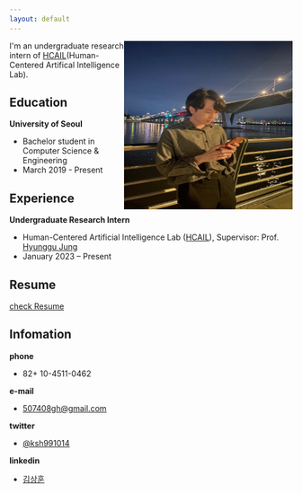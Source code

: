 ```yaml
---
layout: default
---
```

<img src="profile.jpg" height="300px" width="300px" align="right"> 

I'm an undergraduate research intern of [HCAIL](https://hcail.uos.ac.kr/)(Human-Centered Artifical Intelligence Lab). 

## Education

**University of Seoul**  
- Bachelor student in Computer Science & Engineering  
- March 2019 - Present


## Experience

**Undergraduate Research Intern**  						          
- Human-Centered Artificial Intelligence Lab ([HCAIL](https://hcail.uos.ac.kr/)), Supervisor: Prof. [Hyunggu Jung](http://hyunggujung.com/index.html)  
- January 2023 – Present  

## Resume

[check Resume](resume_SanghunKim.pdf)

## Infomation

**phone**   
- 82+ 10-4511-0462

**e-mail**  
- 507408gh@gmail.com

**twitter**  
- [@ksh991014](https://twitter.com/ksh991014)

**linkedin**  
- [김상훈](https://www.linkedin.com/in/%EC%83%81%ED%9B%88-%EA%B9%80-9006bb260/)
